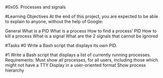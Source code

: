#0x05. Processes and signals

#Learning Objectives
At the end of this project, you are expected to be able to explain to anyone, without the help of Google:

General
What is a PID
What is a process
How to find a process’ PID
How to kill a process
What is a signal
What are the 2 signals that cannot be ignored

#Tasks
#0
Write a Bash script that displays its own PID.

#1
Write a Bash script that displays a list of currently running processes.
Requirements:
 Must show all processes, for all users, including those which might not have a TTY
 Display in a user-oriented format
 Show process hierarchy

